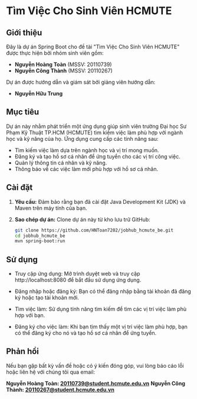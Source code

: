 # Tìm Việc Cho Sinh Viên HCMUTE

## Giới thiệu

Đây là dự án Spring Boot cho đề tài "Tìm Việc Cho Sinh Viên HCMUTE" được thực hiện bởi nhóm sinh viên gồm:

- **Nguyễn Hoàng Toàn** (MSSV: 20110739)
- **Nguyễn Công Thành** (MSSV: 20110267)

Dự án được hướng dẫn và giám sát bởi giảng viên hướng dẫn:

- **Nguyễn Hữu Trung**

## Mục tiêu

Dự án này nhằm phát triển một ứng dụng giúp sinh viên trường Đại học Sư Phạm Kỹ Thuật TP.HCM (HCMUTE) tìm kiếm việc làm phù hợp với ngành học và kỹ năng của họ. Ứng dụng cung cấp các tính năng sau:

- Tìm kiếm việc làm dựa trên ngành học và vị trí mong muốn.
- Đăng ký và tạo hồ sơ cá nhân để ứng tuyển cho các vị trí công việc.
- Quản lý thông tin cá nhân và kỹ năng.
- Thông báo về các việc làm mới phù hợp với hồ sơ cá nhân.

## Cài đặt

1. **Yêu cầu:** Đảm bảo rằng bạn đã cài đặt Java Development Kit (JDK) và Maven trên máy tính của bạn.

2. **Sao chép dự án:** Clone dự án này từ kho lưu trữ GitHub:

   ```bash
   git clone https://github.com/HNToan7202/jobhub_hcmute_be.git
   cd jobhub_hcmute_be
   mvn spring-boot:run


## Sử dụng
- Truy cập ứng dụng: Mở trình duyệt web và truy cập http://localhost:8080 để bắt đầu sử dụng ứng dụng.

- Đăng nhập hoặc đăng ký: Bạn có thể đăng nhập bằng tài khoản đã đăng ký hoặc tạo tài khoản mới.

- Tìm việc làm: Sử dụng tính năng tìm kiếm để tìm các vị trí việc làm phù hợp với bạn.

- Đăng ký cho việc làm: Khi bạn tìm thấy một vị trí việc làm phù hợp, bạn có thể đăng ký cho nó và tạo hồ sơ cá nhân để ứng tuyển.

## Phản hồi
Nếu bạn gặp bất kỳ vấn đề hoặc có ý kiến đóng góp, vui lòng báo cáo lỗi hoặc liên hệ với chúng tôi qua email:

**Nguyễn Hoàng Toàn: 20110739@student.hcmute.edu.vn**
**Nguyễn Công Thành: 20110267@student.hcmute.edu.vn**
